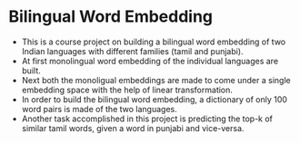 # Bilingual Word Embedding
- This is a course project on building a bilingual word embedding of two Indian languages with different families (tamil and punjabi).
- At first monolingual word embedding of the individual languages are built.
- Next both the monoligual embeddings are made to come under a single embedding space with the help of linear transformation.
- In order to build the bilingual word embedding, a dictionary of only 100 word pairs is made of the two languages.
- Another task accomplished in this project is predicting the top-k of similar tamil words, given a word in punjabi and vice-versa.

